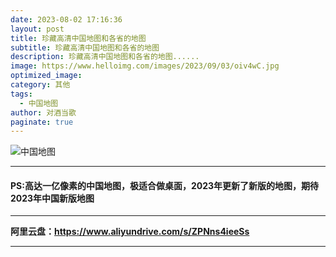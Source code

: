 ```yaml
---
date: 2023-08-02 17:16:36
layout: post
title: 珍藏高清中国地图和各省的地图
subtitle: 珍藏高清中国地图和各省的地图
description: 珍藏高清中国地图和各省的地图......
image: https://www.helloimg.com/images/2023/09/03/oiv4wC.jpg
optimized_image: 
category: 其他
tags:
  - 中国地图
author: 对酒当歌
paginate: true
---
```


![中国地图](https://www.helloimg.com/images/2023/08/30/oiSXhX.jpg)

---

#### PS:高达一亿像素的中国地图，极适合做桌面，2023年更新了新版的地图，期待2023年中国新版地图

---

**阿里云盘：<https://www.aliyundrive.com/s/ZPNns4ieeSs>**

---

